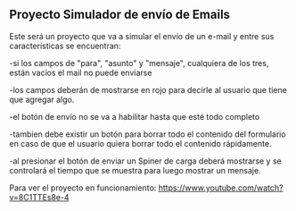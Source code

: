 ## Proyecto Simulador de envío de Emails

Este será un proyecto que va a simular el envío de un e-mail y entre sus características se encuentran:

-si los campos de "para", "asunto" y "mensaje", cualquiera de los tres, están vacíos el mail no puede enviarse

-los campos deberán de mostrarse en rojo para decirle al usuario que tiene que agregar algo.

-el botón de envío no se va a habilitar hasta que esté todo completo

-tambien debe existir un botón para borrar todo el contenido del formulario en caso de que el usuario quiera borrar todo el 
contenido rápidamente.

-al presionar el botón de enviar un Spiner de carga deberá mostrarse y se controlará el tiempo que se muestra para luego mostrar
un mensaje.

Para ver el proyecto en funcionamiento:
https://www.youtube.com/watch?v=8C1TTEs8e-4